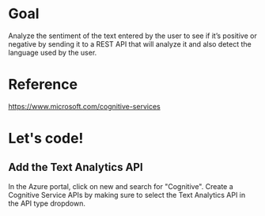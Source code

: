 # Goal
Analyze the sentiment of the text entered by the user to see if it’s positive or negative by sending it to a REST API that will analyze it and also detect the language used by the user.

# Reference
https://www.microsoft.com/cognitive-services

# Let's code!
## Add the Text Analytics API
In the Azure portal, click on new and search for "Cognitive". Create a Cognitive Service APIs by making sure to select the Text Analytics API in the API type dropdown.